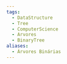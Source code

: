 ```yaml
---
tags:
  - DataStructure
  - Tree
  - ComputerScience
  - Arvores
  - BinaryTree
aliases:
  - Árvores Binárias
---
```

